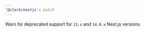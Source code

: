 ```yaml
---
'@clerk/nextjs': patch
---
```


Warn for deprecated support for `13.x` and `14.0.x` Next.js versions.
